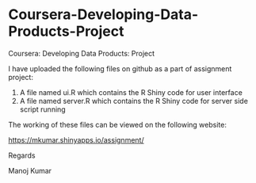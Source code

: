 Coursera-Developing-Data-Products-Project
=========================================

Coursera: Developing Data Products: Project

I have uploaded the following files on github as a part of assignment project:

1. A file named ui.R which contains the R Shiny code for user interface
2. A file named server.R which contains the R Shiny code for server side script running

The working of these files can be viewed on the following website:

https://mkumar.shinyapps.io/assignment/


Regards

Manoj Kumar
